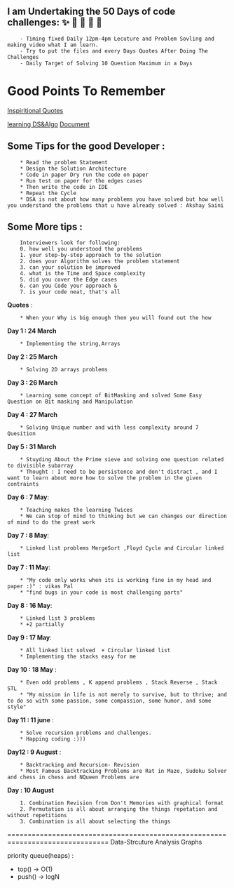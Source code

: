 ## **I am Undertaking the 50 Days of code challenges**: :sparkles: :camel: :tada: :rocket: :metal:
	
		- Timing fixed Daily 12pm-4pm Lecuture and Problem Sovling and making video what I am learn.
    	- Try to put the files and every Days Quotes After Doing The Challenges
		- Daily Target of Solving 10 Question Maximum in a Days 
	

# Good Points To Remember
[Inspiritional Quotes](https://www.keepinspiring.me/positive-inspirational-life-quotes/)   
	
[learning DS&Algo](https://medium.com/coderbyte/how-to-get-good-at-algorithms-data-structures-d33d5163353f)
[Document](https://docs.google.com/spreadsheets/d/1zszcyBuv17IrJhY_mtfN26P96OkvKRB_2e5SpRqA4Uo/edit?usp=drive_web&ouid=109098549570077415389)
		


## **Some Tips for the good Developer** :
	
		* Read the problem Statement
		* Design the Solution Architecture
		* Code in paper Dry run the code on paper 
		* Run test on paper for the edges cases
		* Then write the code in IDE 
		* Repeat the Cycle
		* DSA is not about how many problems you have solved but how well you understand the problems that u have already solved : Akshay Saini 

## **Some More tips** :
	
		Interviewers look for following:
		0. how well you understood the problems
		1. your step-by-step approach to the solution
		2. does your Algorithm solves the problem statement
		3. can your solution be improved
		4. what is the Time and Space complexity
		5. did you cover the Edge cases
		6. can you Code your approach &
		7. is your code neat, that's all
		
**Quotes** :
		
		* When your Why is big enough then you will found out the how

**Day 1 : 24 March**

		* Implementing the string,Arrays 

**Day 2 : 25 March**

		* Solving 2D arrays problems

**Day 3 : 26 March**

		* Learning some concept of BitMasking and solved Some Easy Question on Bit masking and Manipulation

**Day 4 : 27 March**

		* Solving Unique number and with less complexity around 7 Quesition 

**Day 5 : 31 March**
		
		* Stuyding About the Prime sieve and solving one question related to divisible subarray 
		* Thought : I need to be persistence and don't distract , and I want to learn about more how to solve the problem in the given contraints

**Day 6 : 7 May**:
	
		* Teaching makes the learning Twices
		* We can stop of mind to thinking but we can changes our direction of mind to do the great work

**Day 7 : 8 May**:

		* Linked list problems MergeSort ,Floyd Cycle and Circular linked list

**Day 7 : 11 May**:
	
		* "My code only works when its is working fine in my head and paper :)" : vikas Pal
		* "find bugs in your code is most challenging parts"

**Day 8 : 16 May**:
	
		* Linked list 3 problems 
		* +2 partially

**Day 9 : 17 May**:
		
		* All linked list solved  + Circular linked list
		* Implementing the stacks easy for me

**Day 10 : 18 May** :
		
		* Even odd problems , K append problems , Stack Reverse , Stack STL 
		* "My mission in life is not merely to survive, but to thrive; and to do so with some passion, some compassion, some humor, and some style"


**Day 11 : 11 june** :
		
		* Solve recursion problems and challenges.
		* Happing coding :)))

**Day12 : 9 August** :

		* Backtracking and Recursion- Revision 
		* Most Famous Backtracking Problems are Rat in Maze, Sudoku Solver and chess in chess and NQueen Problems are  



**Day : 10 August** 

		1. Combination Revision from Don't Memories with graphical format
		2. Permutation is all about arranging the things repetation and without repetitions
		3. Combination is all about selecting the things

===============================================================================
Data-Strcuture Analysis Graphs 

priority queue(heaps) : 
- top() -> O(1)
- push() -> logN 
